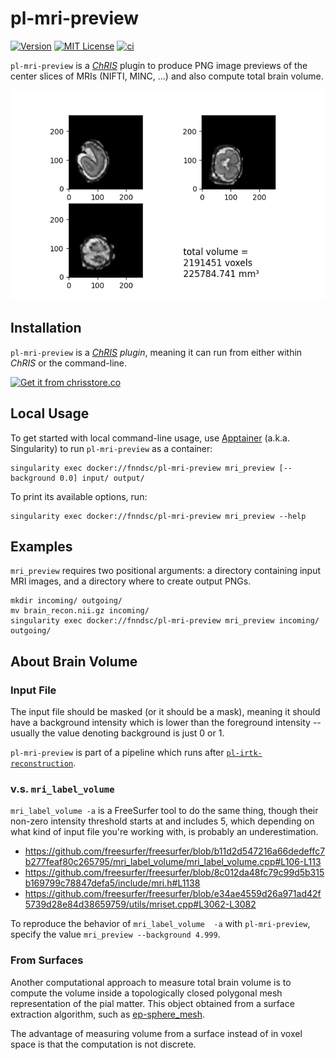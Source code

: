 # pl-mri-preview

[![Version](https://img.shields.io/docker/v/fnndsc/pl-mri-preview?sort=semver)](https://hub.docker.com/r/fnndsc/pl-mri-preview)
[![MIT License](https://img.shields.io/github/license/fnndsc/pl-mri-preview)](https://github.com/FNNDSC/pl-mri-preview/blob/main/LICENSE)
[![ci](https://github.com/FNNDSC/pl-mri-preview/actions/workflows/ci.yml/badge.svg)](https://github.com/FNNDSC/pl-mri-preview/actions/workflows/ci.yml)

`pl-mri-preview` is a [_ChRIS_](https://chrisproject.org/) plugin
to produce PNG image previews of the center slices of MRIs
(NIFTI, MINC, ...) and also compute total brain volume.

![Output example](examples/out/sub-feta037_T2w.nii.png)

## Installation

`pl-mri-preview` is a _[ChRIS](https://chrisproject.org/) plugin_, meaning it can
run from either within _ChRIS_ or the command-line.

[![Get it from chrisstore.co](https://ipfs.babymri.org/ipfs/QmaQM9dUAYFjLVn3PpNTrpbKVavvSTxNLE5BocRCW1UoXG/light.png)](https://chrisstore.co/plugin/pl-mri-preview)

## Local Usage

To get started with local command-line usage, use [Apptainer](https://apptainer.org/)
(a.k.a. Singularity) to run `pl-mri-preview` as a container:

```shell
singularity exec docker://fnndsc/pl-mri-preview mri_preview [--background 0.0] input/ output/
```

To print its available options, run:

```shell
singularity exec docker://fnndsc/pl-mri-preview mri_preview --help
```

## Examples

`mri_preview` requires two positional arguments: a directory containing
input MRI images, and a directory where to create output PNGs.

```shell
mkdir incoming/ outgoing/
mv brain_recon.nii.gz incoming/
singularity exec docker://fnndsc/pl-mri-preview mri_preview incoming/ outgoing/
```

## About Brain Volume

### Input File

The input file should be masked (or it should be a mask), meaning it should have
a background intensity which is lower than the foreground intensity -- usually
the value denoting background is just 0 or 1.

`pl-mri-preview` is part of a pipeline which runs after
[`pl-irtk-reconstruction`](https://github.com/FNNDSC/pl-irtk-reconstruction).

### v.s. `mri_label_volume`

`mri_label_volume -a` is a FreeSurfer tool to do the same thing, though their
non-zero intensity threshold starts at and includes 5, which depending on what
kind of input  file you're working with, is probably an underestimation.

- https://github.com/freesurfer/freesurfer/blob/b11d2d547216a66dedeffc7b277feaf80c265795/mri_label_volume/mri_label_volume.cpp#L106-L113
- https://github.com/freesurfer/freesurfer/blob/8c012da48fc79c99d5b315b169799c78847defa5/include/mri.h#L1138
- https://github.com/freesurfer/freesurfer/blob/e34ae4559d26a971ad42f5739d28e84d38659759/utils/mriset.cpp#L3062-L3082

To reproduce the behavior of `mri_label_volume  -a` with `pl-mri-preview`,
specify the value `mri_preview --background 4.999`.

### From Surfaces

Another computational approach to measure total brain volume is to compute the volume
inside a topologically closed polygonal mesh representation of the pial matter.
This object obtained from a surface extraction algorithm, such as
[ep-sphere_mesh](https://github.com/FNNDSC/ep-sphere_mesh).

The advantage of measuring volume from a surface instead of in voxel space is that
the computation is not discrete.
